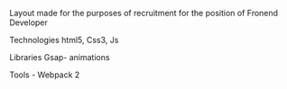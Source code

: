 
Layout made for the purposes of recruitment for the position of Fronend Developer

Technologies
html5, Css3, Js


Libraries
Gsap- animations


Tools - Webpack 2 
